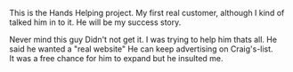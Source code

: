 This is the Hands Helping  project.  My first real customer,  although I kind of talked him in to it. He will be my success story.

Never mind this guy Didn't not get it.  I was trying to help him thats all.
He said he wanted a "real website"
He can keep advertising on Craig's-list.  
 It was a free chance for him to expand but he insulted me.
  

